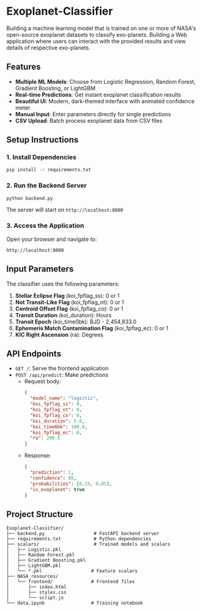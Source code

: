# Exoplanet-Classifier

Building a machine learning model that is trained on one or more of NASA's open-source exoplanet datasets to classify exo-planets. Building a Web application where users can interact with the provided results and view details of respective exo-planets.

## Features

- **Multiple ML Models**: Choose from Logistic Regression, Random Forest, Gradient Boosting, or LightGBM
- **Real-time Predictions**: Get instant exoplanet classification results
- **Beautiful UI**: Modern, dark-themed interface with animated confidence meter
- **Manual Input**: Enter parameters directly for single predictions
- **CSV Upload**: Batch process exoplanet data from CSV files

## Setup Instructions

### 1. Install Dependencies

```bash
pip install -r requirements.txt
```

### 2. Run the Backend Server

```bash
python backend.py
```

The server will start on `http://localhost:8000`

### 3. Access the Application

Open your browser and navigate to:
```
http://localhost:8000
```

## Input Parameters

The classifier uses the following parameters:

1. **Stellar Eclipse Flag** (koi_fpflag_ss): 0 or 1
2. **Not Transit-Like Flag** (koi_fpflag_nt): 0 or 1
3. **Centroid Offset Flag** (koi_fpflag_co): 0 or 1
4. **Transit Duration** (koi_duration): Hours
5. **Transit Epoch** (koi_time0bk): BJD - 2,454,833.0
6. **Ephemeris Match Contamination Flag** (koi_fpflag_ec): 0 or 1
7. **KIC Right Ascension** (ra): Degrees

## API Endpoints

- `GET /`: Serve the frontend application
- `POST /api/predict`: Make predictions
  - Request body:
    ```json
    {
      "model_name": "logistic",
      "koi_fpflag_ss": 0,
      "koi_fpflag_nt": 0,
      "koi_fpflag_co": 0,
      "koi_duration": 5.0,
      "koi_time0bk": 100.0,
      "koi_fpflag_ec": 0,
      "ra": 290.5
    }
    ```
  - Response:
    ```json
    {
      "prediction": 1,
      "confidence": 85,
      "probabilities": [0.15, 0.85],
      "is_exoplanet": true
    }
    ```

## Project Structure

```
Exoplanet-Classifier/
├── backend.py                  # FastAPI backend server
├── requirements.txt            # Python dependencies
├── scalars/                    # Trained models and scalars
│   ├── Logistic.pkl
│   ├── Random Forest.pkl
│   ├── Gradient Boosting.pkl
│   ├── LightGBM.pkl
│   └── *.pkl                  # Feature scalars
├── NASA_resources/
│   └── frontend/              # Frontend files
│       ├── index.html
│       ├── styles.css
│       └── script.js
└── data.ipynb                 # Training notebook
```

